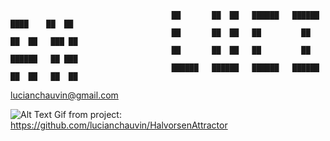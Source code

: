 
                                        ██       ██  ██   ██████   ██████    ████    ██  ██
                                        ██       ██  ██   ██         ██     ██  ██   ███ ██
                                        ██       ██  ██   ██         ██     ██████   ██ ███
                                        ██████   ██████   ██████   ██████   ██  ██   ██  ██

  lucianchauvin@gmail.com

![Alt Text](https://github.com/lucianchauvin/HalvorsenAttractor/blob/main/halvorsenAttractor.gif)
Gif from project: https://github.com/lucianchauvin/HalvorsenAttractor
